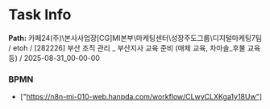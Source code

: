 # Task Info

**Path:** 카페24(주)\본사사업장\[CG]MI본부\마케팅센터\성장주도그룹\디지털마케팅7팀 / etoh / [282226] 부산 조직 관리 _ 부산지사 교육 준비 (매체 교육, 차마솔_후불 교육 등) / 2025-08-31_00-00-00

### BPMN
- ["https://n8n-mi-010-web.hanpda.com/workflow/CLwyCLXKga1y18Uw"]

